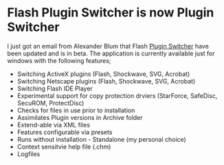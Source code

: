 # Flash Plugin Switcher is now Plugin Switcher

I just got an email from Alexander Blum that Flash [Plugin Switcher](http://www.pluginswitcher.de/) have been updated and is in beta. The application is currently available just for windows with the following features;

- Switching ActiveX plugins (Flash, Shockwave, SVG, Acrobat)
- Switching Netscape plugins (Flash, Shockwave, SVG, Acrobat)
- Switching Flash IDE Player
- Experimental support for copy protection drviers (StarForce, SafeDisc, SecuROM, ProtectDisc)
- Checks for files in use prior to installation
- Assimilates Plugin versions in Archive folder
- Extend-able via XML files
- Features configurable via presets
- Runs without installation - Standalone (my personal choice)
- Context sensitvie help file (.chm)
- Logfiles